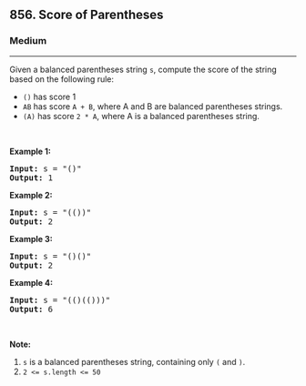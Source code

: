 <h2>856. Score of Parentheses</h2><h3>Medium</h3><hr><div><p>Given a balanced parentheses string <code>s</code>, compute the score of the string based on the following rule:</p>

<ul>
	<li><code>()</code> has score 1</li>
	<li><code>AB</code> has score <code>A + B</code>, where A and B are balanced parentheses strings.</li>
	<li><code>(A)</code> has score <code>2 * A</code>, where A is a balanced parentheses string.</li>
</ul>

<p>&nbsp;</p>

<p><strong>Example 1:</strong></p>

<pre><strong>Input:</strong> s = "()"
<strong>Output:</strong> 1
</pre>

<p><strong>Example 2:</strong></p>

<pre><strong>Input:</strong> s = "(())"
<strong>Output:</strong> 2
</pre>

<p><strong>Example 3:</strong></p>

<pre><strong>Input:</strong> s = "()()"
<strong>Output:</strong> 2
</pre>

<p><strong>Example 4:</strong></p>

<pre><strong>Input:</strong> s = "(()(()))"
<strong>Output:</strong> 6
</pre>

<p>&nbsp;</p>

<p><strong>Note:</strong></p>

<ol>
	<li><code>s</code> is a balanced parentheses string, containing only <code>(</code> and <code>)</code>.</li>
	<li><code>2 &lt;= s.length &lt;= 50</code></li>
</ol>
</div>